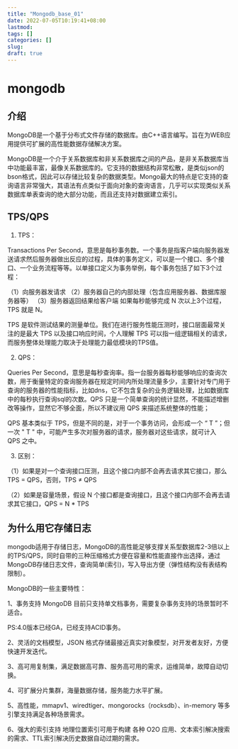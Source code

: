 ```yaml
---
title: "Mongodb_base_01"
date: 2022-07-05T10:19:41+08:00
lastmod:
tags: []
categories: []
slug:
draft: true
---
```

# mongodb
## 介绍
MongoDB是一个基于分布式文件存储的数据库。由C++语言编写。旨在为WEB应用提供可扩展的高性能数据存储解决方案。

MongoDB是一个介于关系数据库和非关系数据库之间的产品，是非关系数据库当中功能最丰富，最像关系数据库的。它支持的数据结构非常松散，是类似json的bson格式，因此可以存储比较复杂的数据类型。Mongo最大的特点是它支持的查询语言非常强大，其语法有点类似于面向对象的查询语言，几乎可以实现类似关系数据库单表查询的绝大部分功能，而且还支持对数据建立索引。
## TPS/QPS
1. TPS：

Transactions Per Second，意思是每秒事务数。一个事务是指客户端向服务器发送请求然后服务器做出反应的过程，具体的事务定义，可以是一个接口、多个接口、一个业务流程等等。以单接口定义为事务举例，每个事务包括了如下3个过程：

（1）向服务器发请求
（2）服务器自己的内部处理（包含应用服务器、数据库服务器等）
（3）服务器返回结果给客户端
如果每秒能够完成 N 次以上3个过程，TPS 就是 N。

TPS 是软件测试结果的测量单位。我们在进行服务性能压测时，接口层面最常关注的是最大 TPS 以及接口响应时间，个人理解 TPS 可以指一组逻辑相关的请求，而服务整体处理能力取决于处理能力最低模块的TPS值。

2. QPS：

Queries Per Second，意思是每秒查询率。指一台服务器每秒能够响应的查询次数，用于衡量特定的查询服务器在规定时间内所处理流量多少，主要针对专门用于查询的服务器的性能指标，比如dns，它不包含复杂的业务逻辑处理，比如数据库中的每秒执行查询sql的次数。QPS 只是一个简单查询的统计显然，不能描述增删改等操作，显然它不够全面，所以不建议用 QPS 来描述系统整体的性能；

QPS 基本类似于 TPS，但是不同的是，对于一个事务访问，会形成一个 “ T ”；但一次 " T " 中，可能产生多次对服务器的请求，服务器对这些请求，就可计入 QPS 之中。

3. 区别：

（1）如果是对一个查询接口压测，且这个接口内部不会再去请求其它接口，那么 TPS = QPS，否则，TPS ≠ QPS

（2）如果是容量场景，假设 N 个接口都是查询接口，且这个接口内部不会再去请求其它接口，QPS = N * TPS 
## 为什么用它存储日志
mongodb适用于存储日志，MongoDB的高性能足够支撑关系型数据库2-3倍以上的TPS/QPS，同时自带的三种压缩格式方便在容量和性能直接作出选择，通过MongoDB存储日志文件，查询简单(索引)，写入导出方便（弹性结构没有表结构限制）。

MongoDB的一些主要特性：

1、事务支持   MongoDB 目前只支持单文档事务，需要复杂事务支持的场景暂时不适合。

PS:4.0版本已经GA，已经支持ACID事务。

2、灵活的文档模型，JSON 格式存储最接近真实对象模型，对开发者友好，方便快速开发迭代。

3、高可用复制集，满足数据高可靠、服务高可用的需求，运维简单，故障自动切换。

4、可扩展分片集群，海量数据存储，服务能力水平扩展。

5、高性能，mmapv1、wiredtiger、mongorocks（rocksdb）、in-memory 等多引擎支持满足各种场景需求。

6、强大的索引支持  地理位置索引可用于构建 各种 O2O 应用、文本索引解决搜索的需求、TTL索引解决历史数据自动过期的需求。
